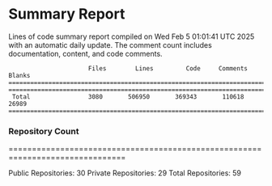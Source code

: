 # Summary Report
Lines of code summary report compiled on Wed Feb  5 01:01:41 UTC 2025 with an automatic daily update. The comment count includes documentation, content, and code comments.
```
                      Files        Lines         Code     Comments       Blanks
===============================================================================
===============================================================================
 Total                3080       506950       369343       110618        26989
===============================================================================
```

### Repository Count
===============================================================================

Public Repositories: 30
Private Repositories: 29
Total Repositories: 59

